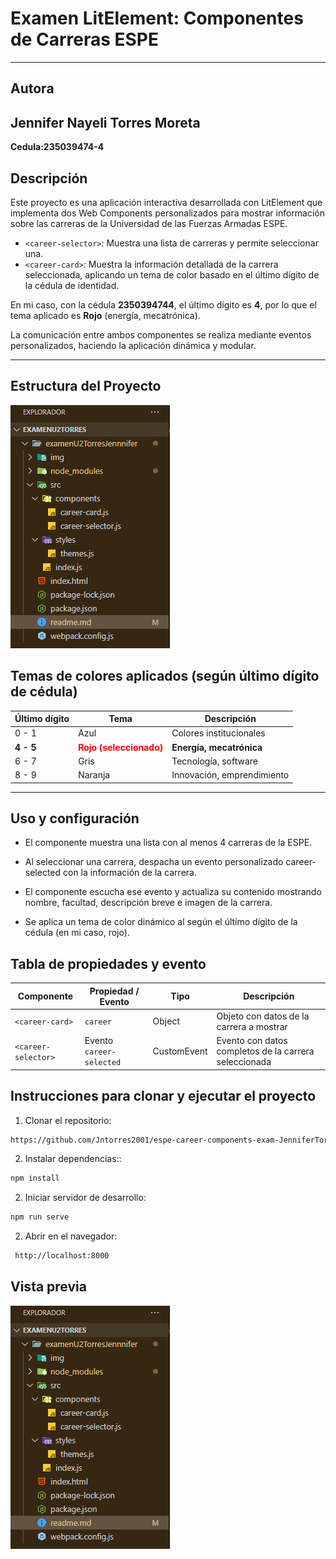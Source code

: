 # Examen LitElement: Componentes de Carreras ESPE

---

## Autora

**Jennifer Nayeli Torres Moreta**
---
**Cedula:235039474-4**
## Descripción

Este proyecto es una aplicación interactiva desarrollada con LitElement que implementa dos Web Components personalizados para mostrar información sobre las carreras de la Universidad de las Fuerzas Armadas ESPE.

- `<career-selector>`: Muestra una lista de carreras y permite seleccionar una.
- `<career-card>`: Muestra la información detallada de la carrera seleccionada, aplicando un tema de color basado en el último dígito de la cédula de identidad.

En mi caso, con la cédula **2350394744**, el último dígito es **4**, por lo que el tema aplicado es **Rojo** (energía, mecatrónica).

La comunicación entre ambos componentes se realiza mediante eventos personalizados, haciendo la aplicación dinámica y modular.

---


## Estructura del Proyecto

![](./img/image.png)

## Temas de colores aplicados (según último dígito de cédula)

| Último dígito | Tema    | Descripción                  |
|---------------|---------|------------------------------|
| 0 - 1         | Azul    | Colores institucionales      |
| **4 - 5**     | <span style="color:red; font-weight:bold;">Rojo (seleccionado)</span> | **Energía, mecatrónica**     |
| 6 - 7         | Gris    | Tecnología, software         |
| 8 - 9         | Naranja | Innovación, emprendimiento   |

---

## Uso y configuración
- El componente <career-selector> muestra una lista con al menos 4 carreras de la ESPE.

- Al seleccionar una carrera, despacha un evento personalizado career-selected con la información de la carrera.

- El componente <career-card> escucha ese evento y actualiza su contenido mostrando nombre, facultad, descripción breve e imagen de la carrera.

- Se aplica un tema de color dinámico al <career-card> según el último dígito de la cédula (en mi caso, rojo).
## Tabla de propiedades y evento
| Componente          | Propiedad / Evento       | Tipo        | Descripción                                           |
| ------------------- | ------------------------ | ----------- | ----------------------------------------------------- |
| `<career-card>`     | `career`                 | Object      | Objeto con datos de la carrera a mostrar              |
| `<career-selector>` | Evento `career-selected` | CustomEvent | Evento con datos completos de la carrera seleccionada |

## Instrucciones para clonar y ejecutar el proyecto

1. Clonar el repositorio:
```bash
https://github.com/Jntorres2001/espe-career-components-exam-JenniferTorres.git
```
2. Instalar dependencias::
```bash
npm install

```
2. Iniciar servidor de desarrollo:
```bash
npm run serve
```
2. Abrir en el navegador:
```bash
 http://localhost:8000
```
## Vista previa
![](./img/image.png)